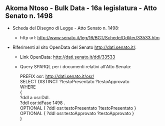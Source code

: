 ## Akoma Ntoso - Bulk Data - 16a legislatura - Atto Senato n. 1498 ##

* Scheda del Disegno di Legge - Atto Senato n. 1498:
	* http url: http://www.senato.it/leg/16/BGT/Schede/Ddliter/33533.htm

* Riferimenti al sito OpenData del Senato http://dati.senato.it/:
	* Link OpenData: http://dati.senato.it/ddl/33533
	* Query SPARQL per i documenti relativi all'Atto Senato:

        PREFIX osr: <http://dati.senato.it/osr/>  
		SELECT DISTINCT ?testoPresentato ?testoApprovato  
		WHERE  
		{  
		    ?ddl a osr:Ddl.  
		    ?ddl osr:idFase 1498 .  
		    OPTIONAL { ?ddl osr:testoPresentato ?testoPresentato }  
		    OPTIONAL { ?ddl osr:testoApprovato ?testoApprovato }  
		}
		